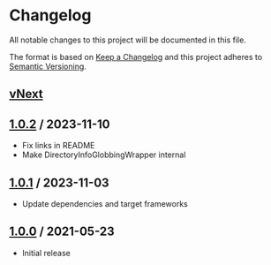 # Changelog
All notable changes to this project will be documented in this file.

The format is based on [Keep a Changelog](http://keepachangelog.com/en/1.0.0/)
and this project adheres to [Semantic Versioning](http://semver.org/spec/v2.0.0.html).

## [vNext]

## [1.0.2] / 2023-11-10
- Fix links in README
- Make DirectoryInfoGlobbingWrapper internal

## [1.0.1] / 2023-11-03
- Update dependencies and target frameworks

## [1.0.0] / 2021-05-23
- Initial release

[vNext]: https://github.com/vipentti/Vipentti.IO.Abstractions.FileSystemGlobbing/compare/1.0.2...HEAD
[1.0.2]: https://github.com/vipentti/Vipentti.IO.Abstractions.FileSystemGlobbing/compare/1.0.1...1.0.2
[1.0.1]: https://github.com/vipentti/Vipentti.IO.Abstractions.FileSystemGlobbing/compare/1.0.0...1.0.1
[1.0.0]: https://github.com/vipentti/Vipentti.IO.Abstractions.FileSystemGlobbing/tree/1.0.0
